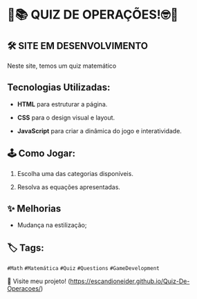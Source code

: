 # 🔢📚 QUIZ DE OPERAÇÕES!🤓🧠
## 🛠 SITE EM DESENVOLVIMENTO

Neste site, temos um quiz matemático

## Tecnologias Utilizadas:
- **HTML** para estruturar a página.
  
- **CSS** para o design visual e layout.
  
- **JavaScript** para criar a dinâmica do jogo e interatividade.

## 🕹 Como Jogar:
1. Escolha uma das categorias disponíveis.
   
2. Resolva as equações apresentadas.
   
## ✨ **Melhorias**    
- Mudança na estilização;



## 🏷 Tags:
`#Math`  `#Matemática`  `#Quiz`  `#Questions`  `#GameDevelopment` 

🔗 Visite meu projeto! (https://escandioneider.github.io/Quiz-De-Operacoes/)
